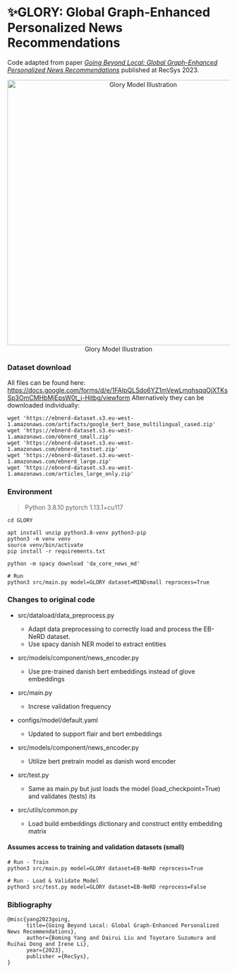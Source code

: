 # ✨GLORY: Global Graph-Enhanced Personalized News Recommendations
Code adapted from paper [_Going Beyond Local: Global Graph-Enhanced Personalized News Recommendations_](https://arxiv.org/pdf/2307.06576.pdf) published at RecSys 2023. 

<p align="center">
  <img src="glory.jpg" alt="Glory Model Illustration" width="600" />
  <br>
  Glory Model Illustration
</p>


### Dataset download
All files can be found here: https://docs.google.com/forms/d/e/1FAIpQLSdo6YZ1mVewLmqhsqqOjXTKsSp3OmCMHbMjEpsW0t_j-Hjtbg/viewform
Alternatively they can be downloaded individually:
```shell
wget 'https://ebnerd-dataset.s3.eu-west-1.amazonaws.com/artifacts/google_bert_base_multilingual_cased.zip'
wget 'https://ebnerd-dataset.s3.eu-west-1.amazonaws.com/ebnerd_small.zip'
wget 'https://ebnerd-dataset.s3.eu-west-1.amazonaws.com/ebnerd_testset.zip'
wget 'https://ebnerd-dataset.s3.eu-west-1.amazonaws.com/ebnerd_large.zip'
wget 'https://ebnerd-dataset.s3.eu-west-1.amazonaws.com/articles_large_only.zip'
```


### Environment
> Python 3.8.10
> pytorch 1.13.1+cu117
```shell
cd GLORY

apt install unzip python3.8-venv python3-pip
python3 -m venv venv
source venv/bin/activate
pip install -r requirements.txt

python -m spacy download 'da_core_news_md'
```

```shell
# Run
python3 src/main.py model=GLORY dataset=MINDsmall reprocess=True
```


### Changes to original code
- src/dataload/data_preprocess.py
  - Adapt data preprocessing to correctly load and process the EB-NeRD dataset.
  - Use spacy danish NER model to extract entities

- src/models/component/news_encoder.py
  - Use pre-trained danish bert embeddings instead of glove embeddings

- src/main.py
  - Increse validation frequency

- configs/model/default.yaml
  - Updated to support flair and bert embeddings

- src/models/component/news_encoder.py
  - Utilize bert pretrain model as danish word encoder

- src/test.py
  - Same as main.py but just loads the model (load_checkpoint=True) and validates (tests) its

- src/utils/common.py
  - Load build embeddings dictionary and construct entity embedding matrix

#### Assumes access to training and validation datasets (small)
```shell
# Run - Train
python3 src/main.py model=GLORY dataset=EB-NeRD reprocess=True 
```

```shell
# Run - Load & Validate Model
python3 src/test.py model=GLORY dataset=EB-NeRD reprocess=False 
```

### Bibliography

```shell
@misc{yang2023going,
      title={Going Beyond Local: Global Graph-Enhanced Personalized News Recommendations}, 
      author={Boming Yang and Dairui Liu and Toyotaro Suzumura and Ruihai Dong and Irene Li},
      year={2023},
      publisher ={RecSys},
}
```


